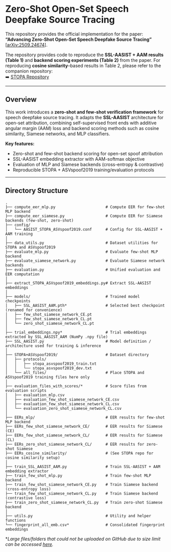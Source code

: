 # Zero-Shot Open-Set Speech Deepfake Source Tracing

This repository provides the official implementation for the paper: **“Advancing Zero-Shot Open-Set Speech Deepfake Source Tracing”** [[arXiv:2509.24674](https://arxiv.org/abs/2509.24674)].

The repository provides code to reproduce the **SSL-AASIST + AAM results (Table 1)** and **backend scoring experiments (Table 2)** from the paper. For reproducing **cosine similarity**–based results in Table 2, please refer to the companion repository:  
➡️ [STOPA Repository](https://github.com/Manasi2001/STOPA)

---

## Overview

This work introduces a **zero-shot and few-shot verification framework** for speech deepfake source tracing. It adapts the **SSL-AASIST** architecture for open-set attribution, combining self-supervised front ends with additive angular margin (AAM) loss and backend scoring methods such as cosine similarity, Siamese networks, and MLP classifiers.

**Key features:**
- Zero-shot and few-shot backend scoring for open-set spoof attribution  
- SSL-AASIST embedding extractor with AAM-softmax objective  
- Evaluation of MLP and Siamese backends (cross-entropy & contrastive)  
- Reproducible STOPA + ASVspoof2019 training/evaluation protocols  

---

## Directory Structure

```
.
├── compute_eer_mlp.py                      # Compute EER for few-shot MLP backend
├── compute_eer_siamese.py                  # Compute EER for Siamese backends (few-shot, zero-shot)
├── config/
│   └── AASIST_STOPA_ASVspoof2019.conf      # Config for SSL-AASIST + AAM training
│
├── data_utils.py                           # Dataset utilities for STOPA and ASVspoof2019
├── evaluate_mlp.py                         # Evaluate few-shot MLP backend
├── evaluate_siamese_network.py             # Evaluate Siamese network backends
├── evaluation.py                           # Unified evaluation and EER computation
│
├── extract_STOPA_ASVspoof2019_embeddings.py# Extract SSL-AASIST embeddings
│
├── models/                                 # Trained model checkpoints
│   ├── SSL_AASIST_AAM.pth*                 # Selected best checkpoint (renamed for convenience)
│   ├── few_shot_siamese_network_CE.pt
│   ├── few_shot_siamese_network_CL.pt
│   └── zero_shot_siamese_network_CL.pt
│
├── trial_embeddings.npy*                   # Trial embeddings extracted by SSL_AASIST_AAM (NumPy .npy file)
├── SSL_AASIST.py                           # Model definition / architecture used for training & inference
│
├── STOPA+ASVspoof2019/                     # Dataset directory
│   ├── protocols/
│   │   ├── stopa_asvspoof2019_train.txt
│   │   └── stopa_asvspoof2019_dev.txt
│   └── all_files/                          # Place STOPA and ASVspoof2019 training files here only
│
├── evaluation_files_with_scores/*          # Score files from evaluation scripts
│   ├── evaluation_mlp.csv
│   ├── evaluation_few_shot_siamese_network_CE.csv
│   ├── evaluation_few_shot_siamese_network_CL.csv
│   └── evaluation_zero_shot_siamese_network_CL.csv
│
├── EERs_mlp/                               # EER results for few-shot MLP backend
├── EERs_few_shot_siamese_network_CE/       # EER results for Siamese (CE)
├── EERs_few_shot_siamese_network_CL/       # EER results for Siamese (CL)
├── EERs_zero_shot_siamese_network_CL/      # EER results for zero-shot Siamese
├── EERs_cosine_similarity/                 # (See STOPA repo for cosine similarity setup)
│
├── train_SSL_AASIST_AAM.py                 # Train SSL-AASIST + AAM embedding extractor
├── train_few_shot_mlp.py                   # Train few-shot MLP backend
├── train_few_shot_siamese_network_CE.py    # Train Siamese backend (cross-entropy loss)
├── train_few_shot_siamese_network_CL.py    # Train Siamese backend (contrastive loss)
├── train_zero_shot_siamese_network_CL.py   # Train zero-shot Siamese backend
│
├── utils.py                                # Utility and helper functions
└── fingerprint_all_emb.csv*                # Consolidated fingerprint embeddings
```

**Large files/folders that could not be uploaded on GitHub due to size limit can be accessed [here]().*
